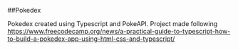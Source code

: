 ##Pokedex

Pokedex created using Typescript and PokeAPI.
Project made following https://www.freecodecamp.org/news/a-practical-guide-to-typescript-how-to-build-a-pokedex-app-using-html-css-and-typescript/
